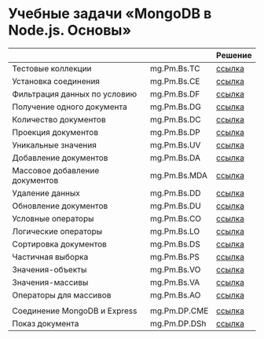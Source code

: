 # Учебные задачи «MongoDB в Node.js. Основы»

|                                |              | Решение                                                                |
| ------------------------------ | ------------ | ---------------------------------------------------------------------- |
| Тестовые коллекции             | mg.Pm.Bs.TC  | [ссылка](https://github.com/MihailStar/mg-pm/tree/master/mg.Pm.Bs.TC)  |
| Установка соединения           | mg.Pm.Bs.CE  | [ссылка](https://github.com/MihailStar/mg-pm/tree/master/mg.Pm.Bs.CE)  |
| Фильтрация данных по условию   | mg.Pm.Bs.DF  | [ссылка](https://github.com/MihailStar/mg-pm/tree/master/mg.Pm.Bs.DF)  |
| Получение одного документа     | mg.Pm.Bs.DG  | [ссылка](https://github.com/MihailStar/mg-pm/tree/master/mg.Pm.Bs.DG)  |
| Количество документов          | mg.Pm.Bs.DC  | [ссылка](https://github.com/MihailStar/mg-pm/tree/master/mg.Pm.Bs.DC)  |
| Проекция документов            | mg.Pm.Bs.DP  | [ссылка](https://github.com/MihailStar/mg-pm/tree/master/mg.Pm.Bs.DP)  |
| Уникальные значения            | mg.Pm.Bs.UV  | [ссылка](https://github.com/MihailStar/mg-pm/tree/master/mg.Pm.Bs.UV)  |
| Добавление документов          | mg.Pm.Bs.DA  | [ссылка](https://github.com/MihailStar/mg-pm/tree/master/mg.Pm.Bs.DA)  |
| Массовое добавление документов | mg.Pm.Bs.MDA | [ссылка](https://github.com/MihailStar/mg-pm/tree/master/mg.Pm.Bs.MDA) |
| Удаление данных                | mg.Pm.Bs.DD  | [ссылка](https://github.com/MihailStar/mg-pm/tree/master/mg.Pm.Bs.DD)  |
| Обновление документов          | mg.Pm.Bs.DU  | [ссылка](https://github.com/MihailStar/mg-pm/tree/master/mg.Pm.Bs.DU)  |
| Условные операторы             | mg.Pm.Bs.CO  | [ссылка](https://github.com/MihailStar/mg-pm/tree/master/mg.Pm.Bs.CO)  |
| Логические операторы           | mg.Pm.Bs.LO  | [ссылка](https://github.com/MihailStar/mg-pm/tree/master/mg.Pm.Bs.LO)  |
| Сортировка документов          | mg.Pm.Bs.DS  | [ссылка](https://github.com/MihailStar/mg-pm/tree/master/mg.Pm.Bs.DS)  |
| Частичная выборка              | mg.Pm.Bs.PS  | [ссылка](https://github.com/MihailStar/mg-pm/tree/master/mg.Pm.Bs.PS)  |
| Значения-объекты               | mg.Pm.Bs.VO  | [ссылка](https://github.com/MihailStar/mg-pm/tree/master/mg.Pm.Bs.VO)  |
| Значения-массивы               | mg.Pm.Bs.VA  | [ссылка](https://github.com/MihailStar/mg-pm/tree/master/mg.Pm.Bs.VA)  |
| Операторы для массивов         | mg.Pm.Bs.AO  | [ссылка](https://github.com/MihailStar/mg-pm/tree/master/mg.Pm.Bs.AO)  |
|                                |              |                                                                        |
| Соединение MongoDB и Express   | mg.Pm.DP.CME | [ссылка](https://github.com/MihailStar/mg-pm/tree/master/mg.Pm.DP.CME) |
| Показ документа                | mg.Pm.DP.DSh | [ссылка](https://github.com/MihailStar/mg-pm/tree/master/mg.Pm.DP.DSh) |

